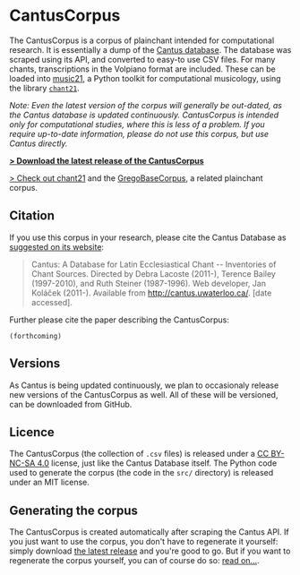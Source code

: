 CantusCorpus
============

The CantusCorpus is a corpus of plainchant intended for 
computational research. It is essentially a dump of 
the [Cantus database](http://cantus.uwaterloo.ca/). The database was scraped 
using its API, and converted to easy-to use CSV files. For many chants,
transcriptions in the Volpiano format are included. These can be loaded into
[music21](https://web.mit.edu/music21/), a Python toolkit for computational 
musicology, using the library [`chant21`](https://github.com/bacor/chant21/).

*Note: Even the latest version of the corpus will generally be out-dated, as*
*the Cantus database is updated continuously. CantusCorpus is intended only for*
*computational studies, where this is less of a problem. If you require*
*up-to-date information, please do not use this corpus, but use Cantus directly.*

[**> Download the latest release of the CantusCorpus**](https://github.com/bacor/cantuscorpus/releases/latest)

[> Check out chant21](https://github.com/bacor/chant21/) and the
[GregoBaseCorpus](https://github.com/bacor/gregobasecorpus/), a related plainchant corpus.

Citation
--------

If you use this corpus in your research, please cite the Cantus Database
as [suggested on its website](http://cantus.uwaterloo.ca/citations):

>   Cantus: A Database for Latin Ecclesiastical Chant -- Inventories of Chant 
    Sources. Directed by Debra Lacoste (2011-), Terence Bailey (1997-2010), and 
    Ruth Steiner (1987-1996). Web developer, Jan Koláček (2011-). Available 
    from <http://cantus.uwaterloo.ca/>. [date accessed].

Further please cite the paper describing the CantusCorpus:

    (forthcoming)

Versions
--------

As Cantus is being updated continuously, we plan to occasionaly release new 
versions of the CantusCorpus as well. All of these will be versioned,
can be downloaded from GitHub.

Licence
-------

The CantusCorpus (the collection of `.csv` files) is released under a 
[CC BY-NC-SA 4.0](https://creativecommons.org/licenses/by-nc-sa/4.0/) license,
just like the Cantus Database itself. The Python code used to generate the 
corpus (the code in the `src/` directory) is released under an MIT license.

Generating the corpus
---------------------

The CantusCorpus is created automatically after scraping the Cantus API.
If you just want to use the corpus, you don't have to regenerate it yourself:
simply download [the latest release](https://github.com/bacor/cantus/releases/latest) 
and you're good to go. But if you want to regenerate the corpus yourself, 
you can of course do so: [read on...](https://github.com/bacor/cantuscorpus/tree/master/src).